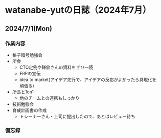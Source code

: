 # watanabe-yutの日誌（2024年7月）



## 2024/7/1(Mon)
### 作業内容
- 格子暗号勉強会
- 所会
  - CTO定例や鎌倉さんの資料をぜひ一読
  - FRPの宣伝
  - idea to market(アイデア先行で、アイデアの反応がよかったら具現化を頑張る)
- 所長と1on1
  - 他のチームとの連携もしっかり
- 技術勉強会
- 育成計画書の作成
  - トレーナーさん・上司に提出したので、あとはレビュー待ち


### 備忘録
